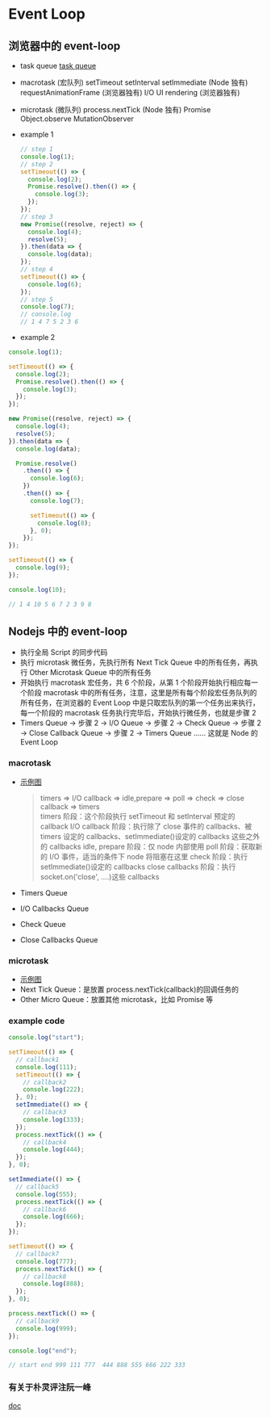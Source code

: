 # Event Loop

## 浏览器中的 event-loop

- task queue
  [task queue]('../../assets/images/event-loop/event-loop.jpg')

- macrotask (宏队列)
  setTimeout
  setInterval
  setImmediate (Node 独有)
  requestAnimationFrame (浏览器独有)
  I/O
  UI rendering (浏览器独有)
- microtask (微队列)
  process.nextTick (Node 独有)
  Promise
  Object.observe
  MutationObserver

- example 1

  ```js
  // step 1
  console.log(1);
  // step 2
  setTimeout(() => {
    console.log(2);
    Promise.resolve().then(() => {
      console.log(3);
    });
  });
  // step 3
  new Promise((resolve, reject) => {
    console.log(4);
    resolve(5);
  }).then(data => {
    console.log(data);
  });
  // step 4
  setTimeout(() => {
    console.log(6);
  });
  // step 5
  console.log(7);
  // console.log
  // 1 4 7 5 2 3 6
  ```

- example 2

```js
console.log(1);

setTimeout(() => {
  console.log(2);
  Promise.resolve().then(() => {
    console.log(3);
  });
});

new Promise((resolve, reject) => {
  console.log(4);
  resolve(5);
}).then(data => {
  console.log(data);

  Promise.resolve()
    .then(() => {
      console.log(6);
    })
    .then(() => {
      console.log(7);

      setTimeout(() => {
        console.log(8);
      }, 0);
    });
});

setTimeout(() => {
  console.log(9);
});

console.log(10);

// 1 4 10 5 6 7 2 3 9 8
```

## Nodejs 中的 event-loop

- 执行全局 Script 的同步代码
- 执行 microtask 微任务，先执行所有 Next Tick Queue 中的所有任务，再执行 Other Microtask Queue 中的所有任务
- 开始执行 macrotask 宏任务，共 6 个阶段，从第 1 个阶段开始执行相应每一个阶段 macrotask 中的所有任务，注意，这里是所有每个阶段宏任务队列的所有任务，在浏览器的 Event Loop 中是只取宏队列的第一个任务出来执行，每一个阶段的 macrotask 任务执行完毕后，开始执行微任务，也就是步骤 2
- Timers Queue -> 步骤 2 -> I/O Queue -> 步骤 2 -> Check Queue -> 步骤 2 -> Close Callback Queue -> 步骤 2 -> Timers Queue ......
  这就是 Node 的 Event Loop

### macrotask

- [示例图]('../../assets/images/event-loop/macrotask-node.jpg')

  > timers => I/O callback => idle,prepare => poll => check => close callback => timers  
  > timers 阶段：这个阶段执行 setTimeout 和 setInterval 预定的 callback
  > I/O callback 阶段：执行除了 close 事件的 callbacks、被 timers 设定的 callbacks、setImmediate()设定的 callbacks 这些之外的 callbacks
  > idle, prepare 阶段：仅 node 内部使用
  > poll 阶段：获取新的 I/O 事件，适当的条件下 node 将阻塞在这里
  > check 阶段：执行 setImmediate()设定的 callbacks
  > close callbacks 阶段：执行 socket.on('close', ....)这些 callbacks

- Timers Queue
- I/O Callbacks Queue
- Check Queue
- Close Callbacks Queue

### microtask

- [示例图]('../../assets/images/event-loop/microtask-node.jpg')
- Next Tick Queue：是放置 process.nextTick(callback)的回调任务的
- Other Micro Queue：放置其他 microtask，比如 Promise 等

### example code

```js
console.log("start");

setTimeout(() => {
  // callback1
  console.log(111);
  setTimeout(() => {
    // callback2
    console.log(222);
  }, 0);
  setImmediate(() => {
    // callback3
    console.log(333);
  });
  process.nextTick(() => {
    // callback4
    console.log(444);
  });
}, 0);

setImmediate(() => {
  // callback5
  console.log(555);
  process.nextTick(() => {
    // callback6
    console.log(666);
  });
});

setTimeout(() => {
  // callback7
  console.log(777);
  process.nextTick(() => {
    // callback8
    console.log(888);
  });
}, 0);

process.nextTick(() => {
  // callback9
  console.log(999);
});

console.log("end");

// start end 999 111 777  444 888 555 666 222 333
```

### 有关于朴灵评注阮一峰

[doc]('./doc.md')
